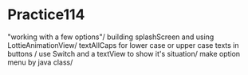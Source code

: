 # Practice114

"working with a few options"/
building splashScreen and using LottieAnimationView/
textAllCaps for lower case or upper case texts in buttons /
use Switch and a textView to show it's situation/
make option menu by java class/
